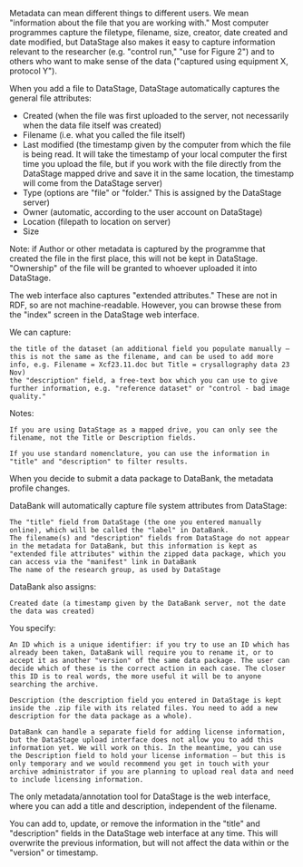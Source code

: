 Metadata can mean different things to different users.  We mean "information about the file that you are working with."  Most computer programmes capture the filetype, filename, size, creator, date created and date modified, but DataStage also makes it easy to capture information relevant to the researcher (e.g. "control run," "use for Figure 2") and to others who want to make sense of the data ("captured using equipment X, protocol Y").

When you add a file to DataStage, DataStage automatically captures the general file attributes:

* Created (when the file was first uploaded to the server, not necessarily when the data file itself was created)
* Filename (i.e. what you called the file itself)
* Last modified (the timestamp given by the computer from which the file is being read. It will take the timestamp of your local computer the first time you upload the file, but if you work with the file directly from the DataStage mapped drive and save it in the same location, the timestamp will come from the DataStage server)
* Type (options are "file" or "folder." This is assigned by the DataStage server)
* Owner (automatic, according to the user account on DataStage)
* Location (filepath to location on server)
* Size

Note: if Author or other metadata is captured by the programme that created the file in the first place, this will not be kept in DataStage. "Ownership" of the file will be granted to whoever uploaded it into DataStage.

The web interface also captures "extended attributes." These are not in RDF, so are not machine-readable. However, you can browse these from the "index" screen in the DataStage web interface.

We can capture:

    the title of the dataset (an additional field you populate manually – this is not the same as the filename, and can be used to add more info, e.g. Filename = Xcf23.11.doc but Title = crysallography data 23 Nov)
    the "description" field, a free-text box which you can use to give further information, e.g. "reference dataset" or "control - bad image quality."

Notes:

    If you are using DataStage as a mapped drive, you can only see the filename, not the Title or Description fields.

    If you use standard nomenclature, you can use the information in "title" and "description" to filter results.

When you decide to submit a data package to DataBank, the metadata profile changes.

DataBank will automatically capture file system attributes from DataStage:

    The "title" field from DataStage (the one you entered manually online), which will be called the "label" in DataBank.
    The filename(s) and "description" fields from DataStage do not appear in the metadata for DataBank, but this information is kept as "extended file attributes" within the zipped data package, which you can access via the "manifest" link in DataBank
    The name of the research group, as used by DataStage

DataBank also assigns:

    Created date (a timestamp given by the DataBank server, not the date the data was created)

You specify:

    An ID which is a unique identifier: if you try to use an ID which has already been taken, DataBank will require you to rename it, or to accept it as another "version" of the same data package. The user can decide which of these is the correct action in each case. The closer this ID is to real words, the more useful it will be to anyone searching the archive.

    Description (the description field you entered in DataStage is kept inside the .zip file with its related files. You need to add a new description for the data package as a whole).

    DataBank can handle a separate field for adding license information, but the DataStage upload interface does not allow you to add this information yet. We will work on this. In the meantime, you can use the Description field to hold your license information – but this is only temporary and we would recommend you get in touch with your archive administrator if you are planning to upload real data and need to include licensing information.

The only metadata/annotation tool for DataStage is the web interface, where you can add a title and description, independent of the filename.

You can add to, update, or remove the information in the "title" and "description" fields in the DataStage web interface at any time. This will overwrite the previous information, but will not affect the data within or the "version" or timestamp.